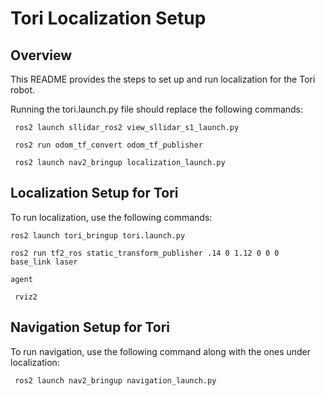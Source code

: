 # Tori Localization Setup

## Overview

This README provides the steps to set up and run localization for the Tori robot.

Running the tori.launch.py file should replace the following commands:

``` ros2 launch sllidar_ros2 view_sllidar_s1_launch.py```

``` ros2 run odom_tf_convert odom_tf_publisher```

``` ros2 launch nav2_bringup localization_launch.py```

## Localization Setup for Tori

To run localization, use the following commands:

``` ros2 launch tori_bringup tori.launch.py ```

```ros2 run tf2_ros static_transform_publisher .14 0 1.12 0 0 0  base_link laser```

```agent```

``` rviz2```


## Navigation Setup for Tori

To run navigation, use the following command along with the ones under localization:

``` ros2 launch nav2_bringup navigation_launch.py```
